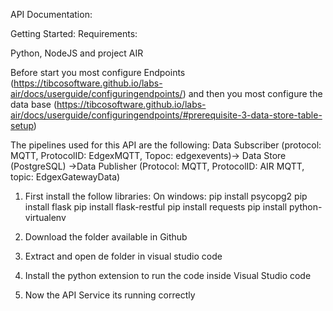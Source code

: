 
API Documentation:

Getting Started:
Requirements: 

Python, NodeJS and project AIR

Before start you most configure Endpoints (https://tibcosoftware.github.io/labs-air/docs/userguide/configuringendpoints/) and then you most configure the data base (https://tibcosoftware.github.io/labs-air/docs/userguide/configuringendpoints/#prerequisite-3-data-store-table-setup)


The pipelines used for this API are the following:
Data Subscriber (protocol: MQTT, ProtocolID: EdgexMQTT, Topoc: edgexevents)-> Data Store (PostgreSQL) ->Data Publisher (Protocol: MQTT, ProtocolID: AIR MQTT, topic: EdgexGatewayData)

1. First install the follow libraries:
	On windows:
	pip install  psycopg2
	pip install flask
	pip install flask-restful
	pip install requests
	pip install python-virtualenv

2. Download the folder available in Github
3. Extract and open de folder in visual studio code
4. Install the python extension to run the code inside Visual Studio code
5. Now the API  Service its running correctly

	